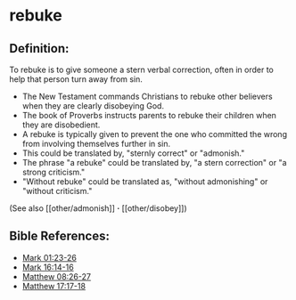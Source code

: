 # rebuke #

## Definition: ##

To rebuke is to give someone a stern verbal correction, often in order to help that person turn away from sin.

* The New Testament commands Christians to rebuke other believers when they are clearly disobeying God.
* The book of Proverbs instructs parents to rebuke their children when they are disobedient.
* A rebuke is typically given to prevent the one who committed the wrong from involving themselves further in sin.
* This could be translated by, "sternly correct" or "admonish."
* The phrase "a rebuke" could be translated by, "a stern correction" or "a strong criticism."
* "Without rebuke" could be translated as, "without admonishing" or "without criticism."

(See also [[other/admonish]] **·** [[other/disobey]])

## Bible References: ##

* [Mark 01:23-26](en/tn/mrk/help/01/23)
* [Mark 16:14-16](en/tn/mrk/help/16/14)
* [Matthew 08:26-27](en/tn/mat/help/08/26)
* [Matthew 17:17-18](en/tn/mat/help/17/17)